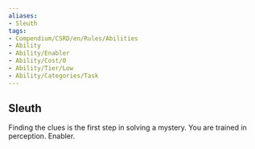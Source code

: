 ```yaml
---
aliases:
- Sleuth
tags:
- Compendium/CSRD/en/Rules/Abilities
- Ability
- Ability/Enabler
- Ability/Cost/0
- Ability/Tier/Low
- Ability/Categories/Task
---
```


  
## Sleuth  
Finding the clues is the first step in solving a mystery. You are trained in perception. Enabler.